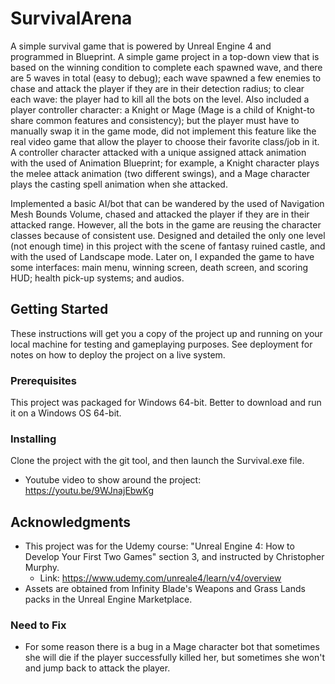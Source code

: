 # SurvivalArena
A simple survival game that is powered by Unreal Engine 4 and programmed in Blueprint. A simple game project in a top-down view that is based on the winning condition to complete each spawned wave, and there are 5 waves in total (easy to debug); each wave spawned a few enemies to chase and attack the player if they are in their detection radius; to clear each wave: the player had to kill all the bots on the level. Also included a player controller character: a Knight or Mage (Mage is a child of Knight-to share common features and consistency); but the player must have to manually swap it in the game mode, did not implement this feature like the real video game that allow the player to choose their favorite class/job in it. A controller character attacked with a unique assigned attack animation with the used of Animation Blueprint; for example, a Knight character plays the melee attack animation (two different swings), and a Mage character plays the casting spell animation when she attacked.

Implemented a basic AI/bot that can be wandered by the used of Navigation Mesh Bounds Volume, chased and attacked the player if they are in their attacked range. However, all the bots in the game are reusing the character classes because of consistent use. Designed and detailed the only one level (not enough time) in this project with the scene of fantasy ruined castle, and with the used of Landscape mode. Later on, I expanded the game to have some interfaces: main menu, winning screen, death screen, and scoring HUD; health pick-up systems; and audios.

## Getting Started
These instructions will get you a copy of the project up and running on your local machine for testing and gameplaying purposes. See deployment for notes on how to deploy the project on a live system.

### Prerequisites
This project was packaged for Windows 64-bit. Better to download and run it on a Windows OS 64-bit.

### Installing
Clone the project with the git tool, and then launch the Survival.exe file. 
* Youtube video to show around the project: https://youtu.be/9WJnajEbwKg

## Acknowledgments 
* This project was for the Udemy course: "Unreal Engine 4: How to Develop Your First Two Games" section 3, and instructed by Christopher Murphy.
  * Link: https://www.udemy.com/unreale4/learn/v4/overview
* Assets are obtained from Infinity Blade's Weapons and Grass Lands packs in the Unreal Engine Marketplace. 

### Need to Fix
* For some reason there is a bug in a Mage character bot that sometimes she will die if the player successfully killed her, but sometimes she won't and jump back to attack the player. 
